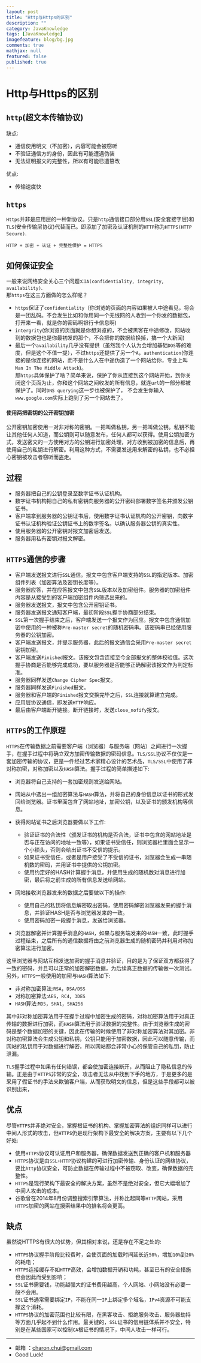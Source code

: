 ```yaml
---
layout: post
title: "Http与Https的区别"
description: ""
category: JavaKnowledge
tags: [JavaKnowledge]
imagefeature: blog/bg.jpg
comments: true
mathjax: null
featured: false
published: true
---
```


Http与Https的区别
===

`http`(超文本传输协议)
---

缺点:    

- 通信使用明文（不加密），内容可能会被窃听
- 不验证通信方的身份，因此有可能遭遇伪装
- 无法证明报文的完整性，所以有可能已遭篡改

优点:    

- 传输速度快


`https`
---

`Https`并非是应用层的一种新协议。只是`http`通信接口部分用`SSL`(安全套接字层)和`TLS`(安全传输层协议)代替而已。即添加了加密及认证机制的`HTTP`称为`HTTPS(HTTP Secure)`.    

```
HTTP + 加密 + 认证 + 完整性保护 = HTTPS
```


如何保证安全
--- 

一般来说网络安全关心三个问题:`CIA(confidentiality, integrity, availability)`.          
那`https`在这三方面做的怎么样呢？        
- `https`保证了`confidentiality`（你浏览的页面的内容如果被人中途看见，将会是一团乱码。不会发生比如和你用同一个无线网的人收到一个你发的数据包，打开来一看，就是你的密码啊银行卡信息啊)
- `intergrity`(你浏览的页面就是你想浏览的，不会被黑客在中途修改，网站收到的数据包也是你最初发的那个，不会把你的数据给换掉，搞一个大新闻)
- 最后一个`availability`几乎没有提供（虽然我个人认为会增加基础`DOS`等的难度，但是这个不值一提），不过`https`还提供了另一个`A`，`authentication`(你连接的是你连接的网站，而不是什么人在中途伪造了一个网站给你，专业上叫`Man In The Middle Attack`)。      
那`https`具体保护了啥？简单来说，保护了你从连接到这个网站开始，到你关闭这个页面为止，你和这个网站之间收发的所有信息，就连`url`的一部分都被保护了。同时`DNS querying`这一步也被保护了，
不会发生你输入`www.google.com`实际上跑到了另一个网站去了。



#### 使用两把密钥的公开密钥加密

公开密钥加密使用一对非对称的密钥。一把叫做私钥，另一把叫做公钥。私钥不能让其他任何人知道，而公钥则可以随意发布，任何人都可以获得。使用公钥加密方式，发送密文的一方使用对方的公钥进行加密处理，对方收到被加密的信息后，再使用自己的私钥进行解密。利用这种方式，不需要发送用来解密的私钥，也不必担心密钥被攻击者窃听而盗走。


过程
---

- 服务器把自己的公钥登录至数字证书认证机构。
- 数字证书机构把自己的私有密钥向服务器的公开密码部署数字签名并颁发公钥证书。
- 客户端拿到服务器的公钥证书后，使用数字证书认证机构的公开密钥，向数字证书认证机构验证公钥证书上的数字签名。以确认服务器公钥的真实性。
- 使用服务器的公开密钥对报文加密后发送。
- 服务器用私有密钥对报文解密。


`HTTPS`通信的步骤
---

- 客户端发送报文进行`SSL`通信。报文中包含客户端支持的`SSL`的指定版本、加密组件列表（加密算法及密钥长度等）。
- 服务器应答，并在应答报文中包含`SSL`版本以及加密组件。服务器的加密组件内容是从接受到的客户端加密组件内筛选出来的。
- 服务器发送报文，报文中包含公开密钥证书。
- 服务器发送报文通知客户端，最初阶段`SSL`握手协商部分结束。
- `SSL`第一次握手结束之后，客户端发送一个报文作为回应。报文中包含通信加密中使用的一种被称`Pre-master secret`的随机密码串。该密码串已经使用服务器的公钥加密。
- 客户端发送报文，并提示服务器，此后的报文通信会采用`Pre-master secret`密钥加密。
- 客户端发送`Finished`报文。该报文包含连接至今全部报文的整体校验值。这次握手协商是否能够完成成功，要以服务器是否能够正确解密该报文作为判定标准。
- 服务器同样发送`Change Cipher Spec`报文。
- 服务器同样发送`Finished`报文。
- 服务器和客户端的`Finished`报文交换完毕之后，`SSL`连接就算建立完成。
- 应用层协议通信，即发送`HTTP`响应。
- 最后由客户端断开链接。断开链接时，发送`close_nofify`报文。


`HTTPS`的工作原理
---

`HTTPS`在传输数据之前需要客户端（浏览器）与服务端（网站）之间进行一次握手，在握手过程中将确立双方加密传输数据的密码信息。`TLS/SSL`协议不仅仅是一套加密传输的协议，更是一件经过艺术家精心设计的艺术品，`TLS/SSL`中使用了非对称加密，对称加密以及`HASH`算法。握手过程的简单描述如下:    
- 浏览器将自己支持的一套加密规则发送给网站。
- 网站从中选出一组加密算法与`HASH`算法，并将自己的身份信息以证书的形式发回给浏览器。证书里面包含了网站地址，加密公钥，以及证书的颁发机构等信息。
- 获得网站证书之后浏览器要做以下工作:      

    - 验证证书的合法性（颁发证书的机构是否合法，证书中包含的网站地址是否与正在访问的地址一致等），如果证书受信任，则浏览器栏里面会显示一个小锁头，否则会给出证书不受信的提示。
    - 如果证书受信任，或者是用户接受了不受信的证书，浏览器会生成一串随机数的密码，并用证书中提供的公钥加密。
    - 使用约定好的HASH计算握手消息，并使用生成的随机数对消息进行加密，最后将之前生成的所有信息发送给网站。

- 网站接收浏览器发来的数据之后要做以下的操作:   

    - 使用自己的私钥将信息解密取出密码，使用密码解密浏览器发来的握手消息，并验证HASH是否与浏览器发来的一致。
    - 使用密码加密一段握手消息，发送给浏览器。

- 浏览器解密并计算握手消息的`HASH`，如果与服务端发来的`HASH`一致，此时握手过程结束，之后所有的通信数据将由之前浏览器生成的随机密码并利用对称加密算法进行加密。

这里浏览器与网站互相发送加密的握手消息并验证，目的是为了保证双方都获得了一致的密码，并且可以正常的加密解密数据，为后续真正数据的传输做一次测试。另外，`HTTPS`一般使用的加密与`HASH`算法如下:   

- 非对称加密算法:`RSA`，`DSA/DSS`
- 对称加密算法:`AES`，`RC4`，`3DES`
- `HASH`算法:`MD5`，`SHA1`，`SHA256`


其中非对称加密算法用于在握手过程中加密生成的密码，对称加密算法用于对真正传输的数据进行加密，而`HASH`算法用于验证数据的完整性。由于浏览器生成的密码是整个数据加密的关键，因此在传输的时候使用了非对称加密算法对其加密。非对称加密算法会生成公钥和私钥，公钥只能用于加密数据，因此可以随意传输，而网站的私钥用于对数据进行解密，所以网站都会非常小心的保管自己的私钥，防止泄漏。

`TLS`握手过程中如果有任何错误，都会使加密连接断开，从而阻止了隐私信息的传输。正是由于`HTTPS`非常的安全，攻击者无法从中找到下手的地方，于是更多的是采用了假证书的手法来欺骗客户端，从而获取明文的信息，但是这些手段都可以被识别出来，


优点
---

尽管`HTTPS`并非绝对安全，掌握根证书的机构、掌握加密算法的组织同样可以进行中间人形式的攻击，但`HTTPS`仍是现行架构下最安全的解决方案，主要有以下几个好处:   

- 使用`HTTPS`协议可认证用户和服务器，确保数据发送到正确的客户机和服务器
- `HTTPS`协议是由`SSL+HTTP`协议构建的可进行加密传输、身份认证的网络协议，要比`http`协议安全，可防止数据在传输过程中不被窃取、改变，确保数据的完整性。
- `HTTPS`是现行架构下最安全的解决方案，虽然不是绝对安全，但它大幅增加了中间人攻击的成本。
- 谷歌曾在2014年8月份调整搜索引擎算法，并称比起同等`HTTP`网站，采用`HTTPS`加密的网站在搜索结果中的排名将会更高。

缺点
---

虽然说HTTPS有很大的优势，但其相对来说，还是存在不足之处的:   

- `HTTPS`协议握手阶段比较费时，会使页面的加载时间延长近`50%`，增加`10%`到`20%`的耗电；
- `HTTPS`连接缓存不如`HTTP`高效，会增加数据开销和功耗，甚至已有的安全措施也会因此而受到影响；
- `SSL`证书需要钱，功能越强大的证书费用越高，个人网站、小网站没有必要一般不会用。
- `SSL`证书通常需要绑定`IP`，不能在同一`IP`上绑定多个域名，`IPv4`资源不可能支撑这个消耗。
- `HTTPS`协议的加密范围也比较有限，在黑客攻击、拒绝服务攻击、服务器劫持等方面几乎起不到什么作用。最关键的，`SSL`证书的信用链体系并不安全，特别是在某些国家可以控制`CA`根证书的情况下，中间人攻击一样可行。















	
----
- 邮箱 ：charon.chui@gmail.com  
- Good Luck! 

	